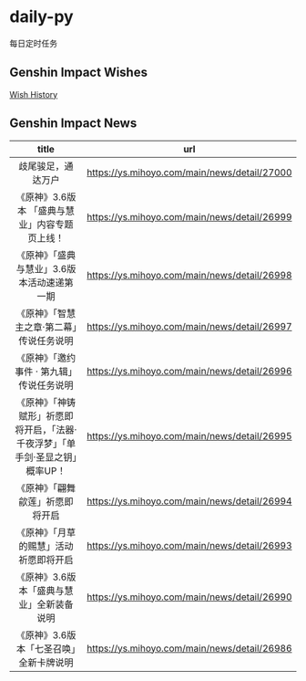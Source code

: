 # daily-py
每日定时任务


## Genshin Impact Wishes
[Wish History](./genshin_impact_wish.md)


## Genshin Impact News

| title | url |
|:---:|:---:|
| 歧尾骏足，通达万户 | https://ys.mihoyo.com/main/news/detail/27000 |
| 《原神》3.6版本 「盛典与慧业」内容专题页上线！ | https://ys.mihoyo.com/main/news/detail/26999 |
| 《原神》「盛典与慧业」3.6版本活动速递第一期 | https://ys.mihoyo.com/main/news/detail/26998 |
| 《原神》「智慧主之章·第二幕」传说任务说明 | https://ys.mihoyo.com/main/news/detail/26997 |
| 《原神》「邀约事件 · 第九辑」传说任务说明 | https://ys.mihoyo.com/main/news/detail/26996 |
|  《原神》「神铸赋形」祈愿即将开启，「法器·千夜浮梦」「单手剑·圣显之钥」概率UP！ | https://ys.mihoyo.com/main/news/detail/26995 |
| 《原神》「翩舞歈莲」祈愿即将开启 | https://ys.mihoyo.com/main/news/detail/26994 |
| 《原神》「月草的赐慧」活动祈愿即将开启 | https://ys.mihoyo.com/main/news/detail/26993 |
| 《原神》3.6版本「盛典与慧业」全新装备说明 | https://ys.mihoyo.com/main/news/detail/26990 |
| 《原神》3.6版本「七圣召唤」全新卡牌说明 | https://ys.mihoyo.com/main/news/detail/26986 |

